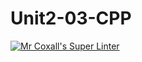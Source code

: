 # Unit2-03-CPP

[![Mr Coxall's Super Linter](https://github.com/ICS3U-C-Programming-BrandonB/Unit2-03-CPP/workflows/Mr%20Coxall's%20Super%20Linter/badge.svg)](https://github.com/ICS3U-C-Programming-BrandonB/Unit2-03-CPP/actions/)
